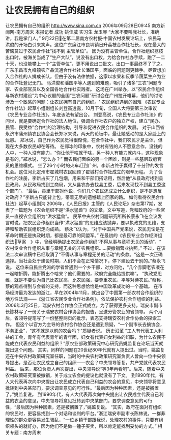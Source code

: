 # 让农民拥有自己的组织

让农民拥有自己的组织
http://www.sina.com.cn 2006年09月28日09:45 南方新闻网-南方周末
本报记者 成功 姚佳威 实习生 龙玉琴
“大家不要叫我社长，准确讲，我是掌门人。”
9月22日在第二届南方农村报·中国农村发展论坛上，农民马洪俊的开场白引来笑声。这位广东廉江市良垌镇日升荔枝合作社社长，现在最大的苦恼莫过于农民合作社“找不到
主管单位”。
因为没有主管单位，合作社组织荔枝出口时，被海关当成了“生产大队”，说没有出口权。为给合作社办手续，跑了一二十天，也没能攀上一个“主管单位”，更不用说出口批文，出口一事最终不了了之。
广东乐昌市九峰镇农产品流通合作社社长潘国平，面临的问题则更棘手。尽管想加入合作社的人排成长队，但由于没有法律依据，这家以水果和反季节蔬菜生产为业的合作社登记无门。
马洪俊和潘国平等人遇到的难题，吸引了诸多“三农”问题专家、农业部官员以及全国各地合作社实践者。
这场在广州举办，以“农民合作组织与新农村建设”为中心议题的全国“三农问题”研讨会在广州拉开帷幕，他们的讨论涉及一个敏感的问题：让农民拥有自己的组织。&apos;
农民组织遇到的困难
《农民专业合作社法》起草小组副组长刘登高透露，10月下旬，全国人大将要第三次审议《农民专业合作社法》，年底该法有望出台。
刘登高说，《农民专业合作社法》的问世，就是要确定合作社的法人地位，强调合作社农户的独立产权，建立“民办、民管、民受益”合作社的治理结构，引导和促进农民合作组织的发展。
对于山西省永济市蒲州镇农民协会会长郑冰来说，两天的论坛中，最让她感动的是大家脸上的忧患。
郑冰说，自己作为农民觉得很惭愧，在合作社中，我们农民才是主体，但现在大多数农民却在等待。
在郑冰的印象中，农村有钱的人不愿意合作，没钱的人中，一种人没有能力，“你让他干啥就干啥，另一种人有能力就内斗，这种现象是有的，”郑冰说，“怎么办？”
而农民们面临的另一个困难，则是一些基层政府官员的思维模式。
坐了26个小时的火车赶到广州，李新占终于赢得了十分钟的发言机会。这位河北定州市翟城村农民回顾了翟城村合作社成立的艰辛历程。
为了合作社的注册，李新占买了几包烟，用来和干部们搭话用，然后他“从县政府找到县民政局，从民政局找到工商局，又从县农办去找县工委，后来发现找不到县工委这个部门”。
“最后，县里干部对他说，你们几个农民还成立什么组织，是不是想反对政府？”李新占只能背上包，带着无尽的遗憾踏上回家的路。
如何看待农民合作社法》起草小组副沟
2006年，《人民日报》主管的《人民论坛》杂志第17期，发表了一篇题为《农会组织不是“洪水猛兽”》的文章，文中写道，党和政府的一些官员一直视农会组织为“洪水猛兽”。
民革中央农村问题研究所所长蔡永飞在会议发言时说，把农民合作组织当作“洪水猛兽”的思维应该抛弃，要以执政党的思维，支持和帮助农民组织走向成熟。
蔡永飞认为，“对于中国共产党来说，农民无论是在革命时期还是执政时期，都是最可靠的同盟军。”
在最初的《农民专业合作经济组织法草案　》中，曾经明确提出农民合作组织“不得从事与章程无关的活动”，“ 农村专业合作组织从事与章程无关的非农民组织……要撤销营业执照。”
不过，在该法二次审议稿中已经取消了“不得从事与章程无关的活动”的条款。“这是一次正确选择。当社会处于建设时期，人们不会在正常情况下，停下建设去干别的。”蔡永飞说。
这位来自民主党派的学者曾遇到一个乡干部，对方问他，“几个赤脚老农凑在一起瞎折腾，能折腾出个啥来？他们需要的，政府完全能给提供嘛”。
“执政党思维，就是不要认为自己比农民高，比农民强，要尊重农民，平等对待农民。”蔡称，蔡的观点得到与会者的支持，而这种思想恰恰是中国改革成功的一个基础。
在市场经济最为发达的浙江，早在2004年11月，就出台了中国第一部农村合作组织的地方性法规——《浙江省农民专业合作社条例》，依法保护农村合作组织的利益。
2006年3月25日，瑞安农村合作协会正式成立。为了获得更多支持，瑞安市副市长陈林写了一份关于瑞安农村合作协会的报告，呈送分管农业的省领导。
两个月后，省领导提笔写了一份整整两页的批示，表态支持瑞安农村合作协会的探索工作。
但这个以官方为主导的农村合作协会还是遭到质疑，“一个副市长去搞协会，不务正业”，“这不就是以前的农会吗？”质疑者说。
历史沿革
“工人有代表工人利益的工会，青年有代表青年的青年团，妇女有代表妇女利益的妇联，为什么农民不能成立代表农民利益的组织？”原农业部政策研究中心研究员姚监复在论坛当天就提出这个问题。
其实，同样的问题在20世纪80年代就有人提出过。当时，姚监复还在中央农村政策研究室任职，当时的中央农村政策研究室负责人曾向一位中央领导提出，是否让农民成立自己的组织——农会？中央领导答复，共产党就代表农民利益。
后来，那位负责人再次提出，中央领导说“等3年再看吧”。后来，随着中央农村政策研究室被撤销，关于成立农会的提议也就没有了下文。
到1990年代，有
人大代表再次向中央提出让农民成立代表自己利益的农会的意见，中央领导将意见批转到中央某部门，要求调查意见的可行性。“最后因为种种因素，还是被搁置了。”姚监复说。
到1990年代，有人大代表再次向中央提出让农民成立代表自己利益的农会的意见，中央领导将意见批转到中央某部门，要求调查意见的可行性，“最后因为种种因素，还是被搁置了，”姚监复说。
“其实，政府在面对有组织的农民时，更容易找到一个对话和谈判的平台。”浙江瑞安市副市长陈林说，一群非理性的群众更容易发生骚乱，“一位乡镇干部跟我说，处理农村的事件，只要有组织领头的就好办，因为他们不是做一锤子买卖，所以肯定能找到妥协的方式。”
相关专题：南方周末 

